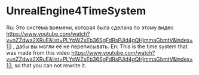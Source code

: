 # UnrealEngine4TimeSystem
Ru: Это система времени, которая была сделана по этому видео https://www.youtube.com/watch?v=nZZdwa2XRuE&list=PLYpWZxEb36SgFdRsPJid4gQHjmmaGbmtV&index=13 , дабы вы могли её не переписывать.
En: This is the time system that was made from this video https://www.youtube.com/watch?v=nZZdwa2XRuE&list=PLYpWZxEb36SgFdRsPJid4gQHjmmaGbmtV&index=13, so that you can not rewrite it.
